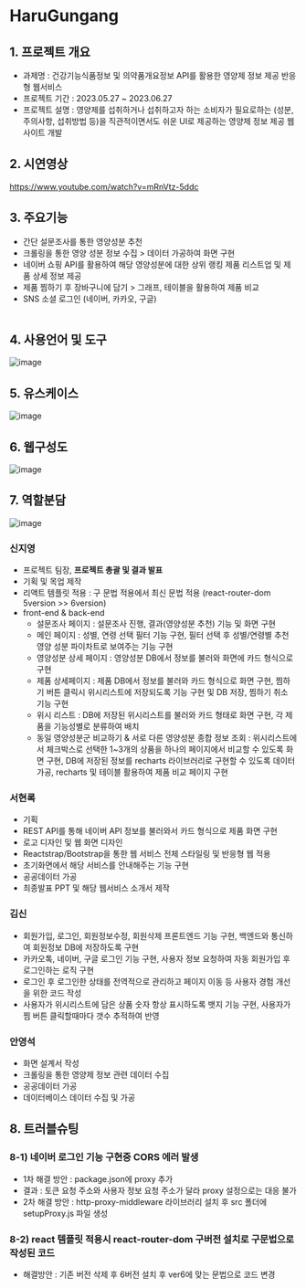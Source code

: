 # HaruGungang 
## 1. 프로젝트 개요
* 과제명 : 건강기능식품정보 및 의약품개요정보 API를 활용한 영양제 정보 제공 반응형 웹서비스
* 프로젝트 기간 : 2023.05.27 ~ 2023.06.27
* 프로젝트 설명 : 영양제를 섭취하거나 섭취하고자 하는 소비자가 필요로하는 (성분, 주의사항, 섭취방법 등)을 직관적이면서도 쉬운 UI로 제공하는 영양제 정보 제공 웹사이트 개발

## 2. 시연영상
https://www.youtube.com/watch?v=mRnVtz-5ddc

## 3. 주요기능
* 간단 설문조사를 통한 영양성분 추천
* 크롤링을 통한 영양 성분 정보 수집 > 데이터 가공하여 화면 구현
* 네이버 쇼핑 API를 활용하여 해당 영양성분에 대한 상위 랭킹 제품 리스트업 및 제품 상세 정보 제공
* 제품 찜하기 후 장바구니에 담기 > 그래프, 테이블을 활용하여 제품 비교
* SNS 소셜 로그인 (네이버, 카카오, 구글)
<br><br>
## 4. 사용언어 및 도구
![image](https://github.com/sin6338ki/HaruGungang/assets/130349912/b95be808-43bf-4e58-9e5e-06b3cb478273)

## 5. 유스케이스
![image](https://github.com/sin6338ki/HaruGungang/assets/130349912/dd970da0-1b01-4c95-b967-2d0514f04eeb)

## 6. 웹구성도
![image](https://github.com/sin6338ki/HaruGungang/assets/130349912/60b926e3-5d15-455d-bfc2-dcbad54e55c8)

## 7. 역할분담
![image](https://github.com/sin6338ki/HaruGungang/assets/130349912/1e2e19d4-966e-4c1d-a33d-99484b243576)

### 신지영
  * 프로젝트 팀장, **프로젝트 총괄 및 결과 발표**
  * 기획 및 목업 제작
  * 리액트 템플릿 적용 : 구 문법 적용에서 최신 문법 적용 (react-router-dom 5version >> 6version)
  * front-end & back-end
    * 설문조사 페이지 : 설문조사 진행, 결과(영양성분 추천) 기능 및 화면 구현
    * 메인 페이지 : 성별, 연령 선택 필터 기능 구현, 필터 선택 후 성별/연령별 추천 영양 성분 파이차트로 보여주는 기능 구현
    * 영양성분 상세 페이지 : 영양성분 DB에서 정보를 불러와 화면에 카드 형식으로 구현
    * 제품 상세페이지 : 제품 DB에서 정보를 불러와 카드 형식으로 화면 구현, 찜하기 버튼 클릭시 위시리스트에 저장되도록 기능 구현 및 DB 저장, 찜하기 취소 기능 구현
    * 위시 리스트 : DB에 저장된 위시리스트를 불러와 카드 형태로 화면 구현, 각 제품을 기능성별로 분류하여 배치
    * 동일 영양성분군 비교하기 & 서로 다른 영양성분 종합 정보 조회 : 위시리스트에서 체크박스로 선택한 1~3개의 상품을 하나의 페이지에서 비교할 수 있도록 화면 구현, DB에 저장된 정보를 recharts 라이브러리로 구현할 수 있도록 데이터 가공, recharts 및 테이블 활용하여 제품 비교 페이지 구현
### 서현록
  * 기획
  * REST API를 통해 네이버 API 정보를 불러와서 카드 형식으로 제품 화면 구현
  * 로고 디자인 및 웹 화면 디자인
  * Reactstrap/Bootstrap을 통한 웹 서비스 전체 스타일링 및 반응형 웹 적용
  * 초기화면에서 해당 서비스를 안내해주는 기능 구현
  * 공공데이터 가공
  * 최종발표 PPT 및 해당 웹서비스 소개서 제작
### 김신
  * 회원가입, 로그인, 회원정보수정, 회원삭제 프론트엔드 기능 구현, 백엔드와 통신하여 회원정보 DB에 저장하도록 구현
  * 카카오톡, 네이버, 구글 로그인 기능 구현, 사용자 정보 요청하여 자동 회원가입 후 로그인하는 로직 구현
  * 로그인 후 로그인한 상태를 전역적으로 관리하고 페이지 이동 등 사용자 경험 개선을 위한 코드 작성
  * 사용자가 위시리스트에 담은 상품 숫자 항상 표시하도록 뱃지 기능 구현, 사용자가 찜 버튼 클릭할때마다 갯수 추적하여 반영
### 안영석
  * 화면 설계서 작성
  * 크롤링을 통한 영양제 정보 관련 데이터 수집
  * 공공데이터 가공
  * 데이터베이스 데이터 수집 및 가공

## 8. 트러블슈팅
### 8-1) 네이버 로그인 기능 구현중 CORS 에러 발생
  * 1차 해결 방안 : package.json에 proxy 추가
  * 결과 : 토큰 요청 주소와 사용자 정보 요청 주소가 달라 proxy 설정으로는 대응 불가
  * 2차 해결 방안 : http-proxy-middleware 라이브러리 설치 후 src 폴더에 setupProxy.js 파일 생성
### 8-2) react 템플릿 적용시 react-router-dom 구버전 설치로 구문법으로 작성된 코드
  * 해결방안 : 기존 버전 삭제 후 6버전 설치 후 ver6에 맞는 문법으로 코드 변경

  
